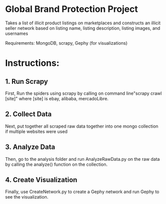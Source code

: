 # Global Brand Protection Project

Takes a list of illicit product listings on marketplaces and constructs an illicit seller network based on listing name,
listing description, listing images, and usernames

Requirements: MongoDB, scrapy, Gephy (for visualizations)

# Instructions:

## 1. Run Scrapy

First, Run the spiders using scrapy by calling on command line"scrapy crawl [site]" 
where [site] is ebay, alibaba, mercadoLibre.

## 2. Collect Data

Next, put together all scraped raw data together into one mongo collection if multiple websites were used

## 3. Analyze Data

Then, go to the analysis folder and run AnalyzeRawData.py on the raw data by calling the 
analyze() function on the collection.

## 4. Create Visualization

Finally, use CreateNetwork.py to create a Gephy network and run Gephy to see the 
visualization.

